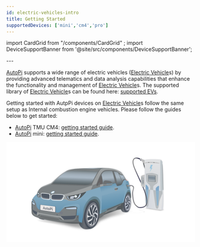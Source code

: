 ```yaml
---
id: electric-vehicles-intro
title: Getting Started
supportedDevices: ['mini','cm4','pro']
---
```

import CardGrid from "/components/CardGrid" ;
import DeviceSupportBanner from '@site/src/components/DeviceSupportBanner';

<DeviceSupportBanner supported={frontMatter.supportedDevices} />
---

[AutoPi](https://www.autopi.io) supports a wide range of electric vehicles ([Electric Vehicle](https://www.autopi.io/hardware/autopi-mini)s) by providing advanced telematics and
data analysis capabilities that enhance the functionality and management of [Electric Vehicle](https://www.autopi.io/hardware/autopi-mini)s. The
supported library of [Electric Vehicle](https://www.autopi.io/hardware/autopi-mini)s can be found here: [supported EVs](https://www.autopi.io/electric-vehicles/).

Getting started with AutpPi devices on [Electric Vehicle](https://www.autopi.io/hardware/autopi-mini)s follow the same setup as Internal combustion engine vehicles.
Please follow the guides below to get started:

- [AutoPi](https://www.autopi.io) TMU CM4: [getting started guide](/getting_started/autopi_tmu_cm4/index.md).
- [AutoPi](https://www.autopi.io) mini: [getting started guide](/getting_started/autopi_mini/index.md).


![Electric vehicle graphic](/img/getting_started/electric_vehicles/intro/electric_vehicle_graphic.png)



